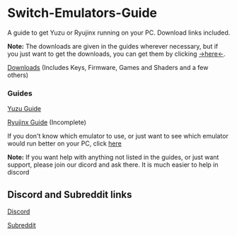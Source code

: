 # Switch-Emulators-Guide
A guide to get Yuzu or Ryujinx running on your PC. Download links included.

**Note:** The downloads are given in the guides wherever necessary, but if you just want to get the downloads, you can get them by clicking [->here<-](https://github.com/Abd-007/Switch-Emulators-Guide/blob/main/Links.md).

[Downloads](https://github.com/Abd-007/Switch-Emulators-Guide/blob/main/Links.md) (Includes Keys, Firmware, Games and Shaders and a few others)

### Guides

[Yuzu Guide](https://github.com/Abd-007/Switch-Emulators-Guide/blob/main/Yuzu.md)

[Ryujinx Guide](https://github.com/Abd-007/Switch-Emulators-Guide/blob/main/Ryujinx.md) (Incomplete)

If you don't know which emulator to use, or just want to see which emulator would run better on your PC, click [here](https://github.com/Abd-007/Switch-Emulators-Guide/blob/main/Selection/OS.md)

**Note:** If you want help with anything not listed in the guides, or just want support, please join our dicord and ask there. It is much easier to help in discord

## Discord and Subreddit links

[Discord](https://discord.gg/NF38g3ENVc)

[Subreddit](https://www.reddit.com/r/NewYuzuPiracy/)
